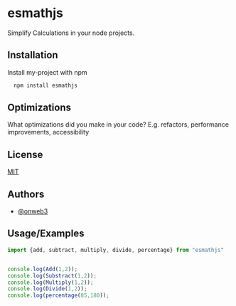
# esmathjs

Simplify Calculations in your node projects.



## Installation

Install my-project with npm

```bash
  npm install esmathjs
```
    
## Optimizations

What optimizations did you make in your code? E.g. refactors, performance improvements, accessibility


## License

[MIT](https://choosealicense.com/licenses/mit/)


## Authors

- [@onweb3](https://www.github.com/onweb3)


## Usage/Examples

```javascript
import {add, subtract, multiply, divide, percentage} from "esmathjs"


console.log(Add(1,2)); 
console.log(Substract(1,2));
console.log(Multiply(1,2));
console.log(Divide(1,2));
console.log(percentage(85,180));
```

